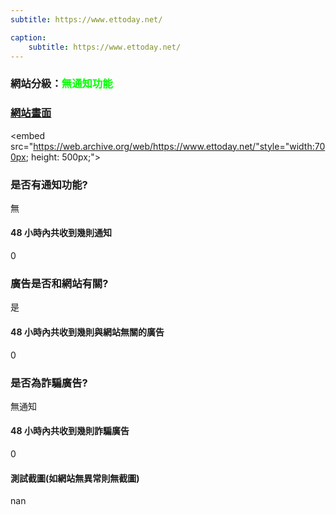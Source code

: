 ```yaml
---
subtitle: https://www.ettoday.net/

caption:
	subtitle: https://www.ettoday.net/
---
```


<h3>網站分級：<font color="#00FF00">無通知功能</font></h3>

### [網站畫面](https://www.ettoday.net/)
<embed src="https://web.archive.org/web/https://www.ettoday.net/"style="width:700px; height: 500px;">

### 是否有通知功能?
無

#### 48 小時內共收到幾則通知
0

### 廣告是否和網站有關?
是

#### 48 小時內共收到幾則與網站無關的廣告
0

### 是否為詐騙廣告?
無通知

#### 48 小時內共收到幾則詐騙廣告
0

#### 測試截圖(如網站無異常則無截圖)
nan

